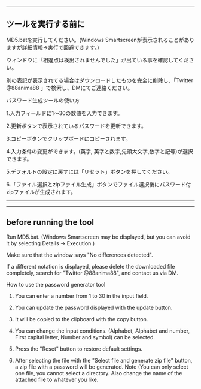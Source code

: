 
--------------------
ツールを実行する前に
--------------------

MD5.batを実行してください。(Windows Smartscreenが表示されることがありますが詳細情報→実行で回避できます。)

ウィンドウに「相違点は検出されませんでした」が出ている事を確認してください。

別の表記が表示されてる場合はダウンロードしたものを完全に削除し、「Twitter @88anima88 」で検索し、DMにてご連絡ください。

パスワード生成ツールの使い方

1.入力フィールドに1〜30の数値を入力できます。

2.更新ボタンで表示されているパスワードを更新できます。

3.コピーボタンでクリップボードにコピーされます。

4.入力条件の変更ができます。(英字, 英字と数字,先頭大文字,数字と記号)が選択できます。

5.デフォルトの設定に戻すには「リセット」ボタンを押してください。

6.「ファイル選択とzipファイル生成」ボタンでファイル選択後にパスワード付zipファイルが生成されます。

------------------------------------------------------------------------------------------------------------------------------
--------------------
before running the tool
--------------------

Run MD5.bat. (Windows Smartscreen may be displayed, but you can avoid it by selecting Details → Execution.)

Make sure that the window says "No differences detected".

If a different notation is displayed, please delete the downloaded file completely, search for "Twitter @88anima88", and contact us via DM.

How to use the password generator tool

1. You can enter a number from 1 to 30 in the input field.

2. You can update the password displayed with the update button.

3. It will be copied to the clipboard with the copy button.

4. You can change the input conditions. (Alphabet, Alphabet and number, First capital letter, Number and symbol) can be selected.

5. Press the "Reset" button to restore default settings.

6. After selecting the file with the "Select file and generate zip file" button, a zip file with a password will be generated.
Note (You can only select one file, you cannot select a directory. Also change the name of the attached file to whatever you like.

